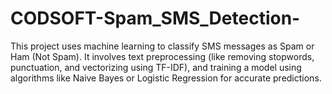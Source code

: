 # CODSOFT-Spam_SMS_Detection-
This project uses machine learning to classify SMS messages as Spam or Ham (Not Spam). It involves text preprocessing (like removing stopwords, punctuation, and vectorizing using TF-IDF), and training a model using algorithms like Naive Bayes or Logistic Regression for accurate predictions.
